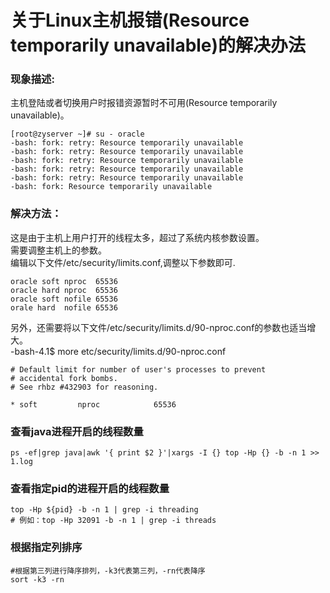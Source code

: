 # 关于Linux主机报错(Resource temporarily unavailable)的解决办法  

### 现象描述:  
主机登陆或者切换用户时报错资源暂时不可用(Resource temporarily unavailable)。 
``` 
[root@zyserver ~]# su - oracle  
-bash: fork: retry: Resource temporarily unavailable  
-bash: fork: retry: Resource temporarily unavailable  
-bash: fork: retry: Resource temporarily unavailable  
-bash: fork: retry: Resource temporarily unavailable  
-bash: fork: retry: Resource temporarily unavailable  
-bash: fork: Resource temporarily unavailable  
```

### 解决方法：  
这是由于主机上用户打开的线程太多，超过了系统内核参数设置。   
需要调整主机上的参数。  
编辑以下文件/etc/security/limits.conf,调整以下参数即可.  

```
oracle soft nproc  65536  
oracle hard nproc  65536  
oracle soft nofile 65536  
orale hard  nofile 65536  
```

另外，还需要将以下文件/etc/security/limits.d/90-nproc.conf的参数也适当增大。  
-bash-4.1$ more etc/security/limits.d/90-nproc.conf  
```
# Default limit for number of user's processes to prevent
# accidental fork bombs.
# See rhbz #432903 for reasoning.

* soft         nproc            65536
```  
### 查看java进程开启的线程数量  
`ps -ef|grep java|awk '{ print $2 }'|xargs -I {} top -Hp {} -b -n 1 >> 1.log`  

### 查看指定pid的进程开启的线程数量  
```
top -Hp ${pid} -b -n 1 | grep -i threading  
# 例如：top -Hp 32091 -b -n 1 | grep -i threads  
```  
### 根据指定列排序 
 
```
#根据第三列进行降序排列，-k3代表第三列，-rn代表降序
sort -k3 -rn
```
